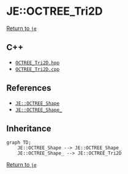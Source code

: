 # JE::OCTREE_Tri2D

[Return to `je`](/docs/je.md)

## C++

- [`OCTREE_Tri2D.hpp`](/src/je/OCTREE_Tri2D.hpp)
- [`OCTREE_Tri2D.cpp`](/src/je/OCTREE_Tri2D.cpp)

## References

- [`JE::OCTREE_Shape`](/docs/je/OCTREE_Shape.md)
- [`JE::OCTREE_Shape_`](/docs/je/OCTREE_Shape_.md)

## Inheritance

```mermaid
graph TD;
    JE::OCTREE_Shape --> JE::OCTREE_Shape_
    JE::OCTREE_Shape_ --> JE::OCTREE_Tri2D
```

[Return to `je`](/docs/je.md)